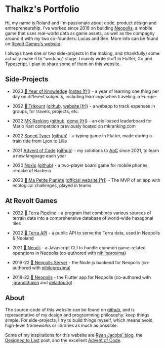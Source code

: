 # Thalkz's Portfolio

Hi, my name is Roland and I'm passionate about code, product design and entrepreneurship. I've worked since 2018 on building [Neopolis](https://neopolis.io), a mobile game that uses real-world data as game assets, as well as  the compagny around it with my two co-founders: Lucas and Ben. More info can be found on [Revolt Games's website](https://revoltgames.io).

I always have one or two side-projects in the making, and (thankfully) some actually make it to "working" stage. I mainly write stuff in Flutter, Go and Typescript. I plan to share some of them on this website.

## Side-Projects
- 2023 [🚧 Year of Knowledge](/pages/yearofknowledge) ([notes [fr]](#)) - a year of learning one thing per day on different subjects, including learnings when traveling in Europe

- 2022 [🚧 Trikount](/pages/trikount) ([github](https://github.com/thalkz/trikount), [website [fr]](https://trikount.com)) - a webapp to track expenses in groups, for travels, projects, etc.

- 2022 [MK Ranking](/pages/mkranking) ([github](https://github.com/thalkz/mkranking), [demo [fr]](https://mkranking.thalkz.com)) - an elo-based leaderboard for Mario Kart competition previously hosted on mkranking.com

- 2022 [Speed Typer](/pages/speedtyper) ([github](https://github.com/thalkz/speed_typer)) - a typing game in Flutter, made during a train ride from Lyon to Lille

- 2021 [Advent of Code](/pages/adventofcode) ([github](https://github.com/thalkz/advent_of_code)) - my solutions to [AoC](https://adventofcode.com) since 2021, to learn a new language each year

- 2020 [Noxio](/pages/noxio) ([github](https://github.com/thalkz/noxio)) - a two-player board game for mobile phones, remake of Bacteria

- 2020 [🚧 Ma Petite Planète](/pages/mpp) ([official website [fr]](https://mapetiteplanete.org)) - The MVP of an app with ecological challenges, played in teams

## At Revolt Games
- 2022 [🚧 Terra Pipeline](/pages/terra) - a program that combines various sources of terrain data into a comprehensive database of world-wide hexagonal tiles

- 2022 [🚧 Terra API](/pages/terra) - a public API to serve the Terra data, used in Neopolis & Neoland

- 2021 [🚧 Neocli](/pages/neocli) - a Javascript CLI to handle common game-related operations in Neopolis (co-authored with [nihiloproxima](https://github.com/nihiloproxima))

- 2019-22 [🚧 Neopolis Server](/pages/neopolis) - the Node.js backend for Neopolis (co-authored with [nihiloproxima](https://github.com/nihiloproxima))

- 2018-22 [🚧 Neopolis](/pages/neopolis) - the Flutter app for Neopolis (co-authored with [jgrandchavin](https://github.com/jgrandchavin) and [deladourig](https://github.com/deladourig))

## About

The source-code of this website can be found on [github](https://github.com/thalkz), and is representative of my design and programming philosophy: keep things simple. For side-projects, I try to build things myself, which means avoid high-level frameworks or libraries as much as possible. 

Some of my inspirations for this website are [Ryan Jacobs' blog](https://blog.notryan.com/), the [Designed to Last](https://jeffhuang.com/designed_to_last/) post, and the excellent [Advent of Code](https://adventofcode.com).
